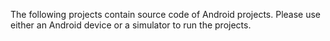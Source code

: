 The following projects contain source code of Android projects. Please use either an Android device or a simulator to run the projects.
